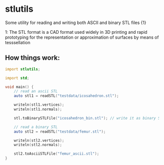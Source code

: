 # stlutils
Some utility for reading and writing both ASCII and binary STL files {1}

1: The STL format is a CAD format used widely in 3D printing and rapid prototyping for the representation or approximation of surfaces by means of tesssellation

## How things work:
```d
import stlutils;

import std;

void main() {
    // read an ascii STL
    auto stl1 = readSTL("testdata/icosahedron.stl");

    writeln(stl1.vertices);
    writeln(stl1.normals);

    stl.toBinarySTLFile("icosahedron_bin.stl"); // write it as binary STL

    // read a binary STL
    auto stl2 = readSTL("testdata/femur.stl");

    writeln(stl2.vertices);
    writeln(stl2.normals);

    stl2.toAsciiSTLFile("femur_ascii.stl");
}

```